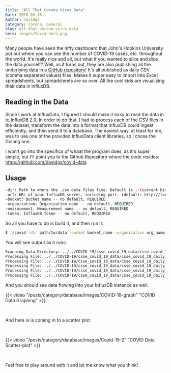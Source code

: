 ```yaml
---
title: "All That Corona Virus Data"
Date: 2020-03-18
Author: davidgs
Category: corona, General
Slug: all-that-corona-virus-data
hero: images/Covid-hero.png
---
```


Many people have seen the nifty dashboard that John's Hopkins University put out where you can see the number of COVID-19 cases, etc. throughout the world. It's really nice and all, but what if you wanted to slice and dice the data yourself? Well, as it turns out, they are also publishing all the underlying data in a [GitHub repository](https://github.com/CSSEGISandData/COVID-19)! It's all published as daily CSV (comma separated values) files. Makes it super easy to import into Excel spreadsheets, but spreadsheets are so over. All the cool kids are visualizing their data in InfluxDB.

## Reading in the Data

Since I work at InfluxData, I figured I should make it easy to read the data in to InfluxDB 2.0. In order to do that, I had to process each of the CSV files in the dataset, transform the data into a format that InfluxDB could ingest efficiently, and then send it to a database. The easiest way, at least for me, was to use one of the provided InfluxData client libraries, so I chose the Golang one.

I won't go into the specifics of whaat the program does, as it's super simple, but I'll point you to the Github Repository where the code resides: <https://github.com/davidgs/covid-data>

## Usage

```bash
-dir: Path to where the .csv data files live. Default is . (current Directory)
-url: URL of your InfluxDB server, including port. (default: http://localhos:9999)
-bucket: Bucket name -- no default, REQUIRED
-organization: Organization name -- no default, REQUIRED
-measurement: Measurement name -- no default, REQUIRED
-token: InfluxDB Token -- no default, REQUIRED
```

So all you have to do is build it, and then run it:

```bash
$ ./covid -dir path/to/data -bucket bucket_name -organization org_name -measurement measure_name -url http://your.server.com:9999 -token yourToken
```

You will see output as it runs:

```bash
Scanning Data Directory: ../../COVID-19/csse_covid_19_data/csse_covid_19_daily_reports
Processing File: ../../COVID-19/csse_covid_19_data/csse_covid_19_daily_reports/01-22-2020.csv
Processing File: ../../COVID-19/csse_covid_19_data/csse_covid_19_daily_reports/01-23-2020.csv
Processing File: ../../COVID-19/csse_covid_19_data/csse_covid_19_daily_reports/01-24-2020.csv
Processing File: ../../COVID-19/csse_covid_19_data/csse_covid_19_daily_reports/01-25-2020.csv
Processing File: ../../COVID-19/csse_covid_19_data/csse_covid_19_daily_reports/01-26-2020.csv
```

And you should see data flowing into your InfluxDB instance as well.
<p>{{< video "/posts/category/database/images/COVID-19-graph" "COVID Data Graphing" >}}</p>
<p>&nbsp;</p>

And here is is coming in to a scatter plot:
<p>&nbsp;</p>

<p>{{< video "/posts/category/database/images/Covid-19-2" "COVID Data Scatter-plot" >}}</p>
<p>&nbsp;</p>

Feel free to play around with it and let me know what you think!
